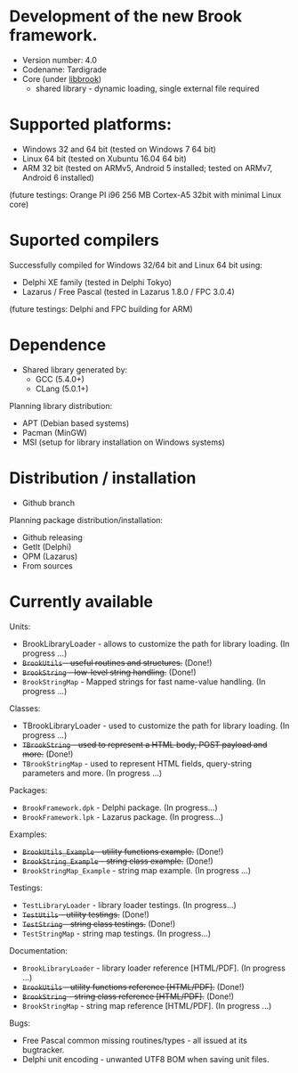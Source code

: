 # Development of the new Brook framework.

* Version number: 4.0
* Codename: Tardigrade
* Core (under [libbrook](https://github.com/risoflora/libbrook/tree/new_api))
    * shared library - dynamic loading, single external file required

# Supported platforms:

* Windows 32 and 64 bit (tested on Windows 7 64 bit)
* Linux 64 bit (tested on Xubuntu 16.04 64 bit)
* ARM 32 bit (tested on ARMv5, Android 5 installed; tested on ARMv7, Android 6 installed)

(future testings: Orange PI i96 256 MB Cortex-A5 32bit with minimal Linux core)

# Suported compilers

Successfully compiled for Windows 32/64 bit and Linux 64 bit using:
* Delphi XE family (tested in Delphi Tokyo)
* Lazarus / Free Pascal (tested in Lazarus 1.8.0 / FPC 3.0.4)

(future testings: Delphi and FPC building for ARM)

# Dependence

* Shared library generated by:
    * GCC (5.4.0+)
    * CLang (5.0.1+)

Planning library distribution:

* APT (Debian based systems)
* Pacman (MinGW)
* MSI (setup for library installation on Windows systems)

# Distribution / installation

* Github branch

Planning package distribution/installation:
 
* Github releasing
* GetIt (Delphi)
* OPM (Lazarus)
* From sources

# Currently available

Units:

* BrookLibraryLoader - allows to customize the path for library loading. (In progress ...)
* ~~`BrookUtils` - useful routines and structures.~~ (Done!)
* ~~`BrookString` - low-level string handling.~~ (Done!)
* `BrookStringMap` - Mapped strings for fast name-value handling. (In progress ...)

Classes:

* TBrookLibraryLoader - used to customize the path for library loading. (In progress ...)
* ~~`TBrookString` - used to represent a HTML body, POST payload and more.~~ (Done!)
* `TBrookStringMap` - used to represent HTML fields, query-string parameters and more. (In progress ...)

Packages:

* `BrookFramework.dpk` - Delphi package. (In progress...)
* `BrookFramework.lpk` - Lazarus package. (In progress...)

Examples:

* ~~`BrookUtils_Example` - utility functions example.~~ (Done!)
* ~~`BrookString_Example` - string class example.~~ (Done!)
* `BrookStringMap_Example` - string map example. (In progress ...)

Testings:

* `TestLibraryLoader` - library loader testings. (In progress...)
* ~~`TestUtils` - utility testings.~~ (Done!)
* ~~`TestString` - string class testings.~~ (Done!)
* `TestStringMap` - string map testings. (In progress...)

Documentation:

* `BrookLibraryLoader` - library loader reference [HTML/PDF]. (In progress ...)
* ~~`BrookUtils` - utility functions reference [HTML/PDF].~~ (Done!)
* ~~`BrookString` - string class reference [HTML/PDF].~~ (Done!)
* `BrookStringMap` - string map reference [HTML/PDF]. (In progress ...)

Bugs:

* Free Pascal common missing routines/types - all issued at its bugtracker.
* Delphi unit encoding - unwanted UTF8 BOM when saving unit files.
